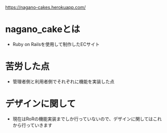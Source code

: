 https://nagano-cakes.herokuapp.com/

# nagano_cakeとは

- Ruby on Railsを使用して制作したECサイト

# 苦労した点

- 管理者側と利用者側でそれぞれに機能を実装した点

# デザインに関して

- 現在はRoRの機能実装までしか行っていないので、デザインに関してはこれから行っていきます

